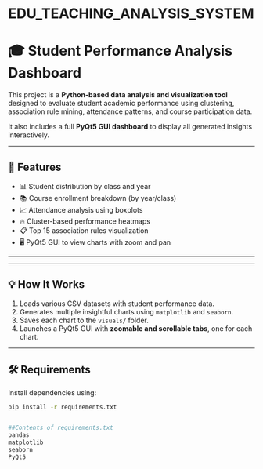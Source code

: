 # EDU_TEACHING_ANALYSIS_SYSTEM

# 🎓 Student Performance Analysis Dashboard

This project is a **Python-based data analysis and visualization tool** designed to evaluate student academic performance using clustering, association rule mining, attendance patterns, and course participation data.

It also includes a full **PyQt5 GUI dashboard** to display all generated insights interactively.

---

## 🚀 Features

- 📊 Student distribution by class and year
- 📚 Course enrollment breakdown (by year/class)
- 📈 Attendance analysis using boxplots
- 🔥 Cluster-based performance heatmaps
- 📋 Top 15 association rules visualization
- 🖥️ PyQt5 GUI to view charts with zoom and pan

---

---

## 💡 How It Works

1. Loads various CSV datasets with student performance data.
2. Generates multiple insightful charts using `matplotlib` and `seaborn`.
3. Saves each chart to the `visuals/` folder.
4. Launches a PyQt5 GUI with **zoomable and scrollable tabs**, one for each chart.

---

## 🛠️ Requirements

Install dependencies using:

```bash
pip install -r requirements.txt


##Contents of requirements.txt
pandas
matplotlib
seaborn
PyQt5


